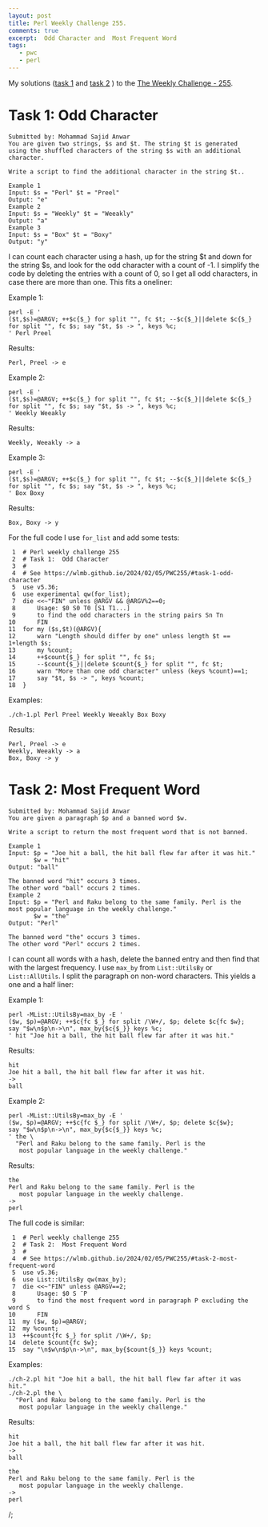```yaml
---
layout: post
title: Perl Weekly Challenge 255.
comments: true
excerpt:  Odd Character and  Most Frequent Word
tags:
   - pwc
   - perl
---
```


My solutions
([task 1](https://github.com/wlmb/perlweeklychallenge-club/blob/master/challenge-255/wlmb/perl/ch-1.pl)
and
[task 2](https://github.com/wlmb/perlweeklychallenge-club/blob/master/challenge-255/wlmb/perl/ch-2.pl)
)
to the  [The Weekly Challenge - 255](https://theweeklychallenge.org/blog/perl-weekly-challenge-255).


# Task 1: Odd Character

    Submitted by: Mohammad Sajid Anwar
    You are given two strings, $s and $t. The string $t is generated
    using the shuffled characters of the string $s with an additional character.
    
    Write a script to find the additional character in the string $t..
    
    Example 1
    Input: $s = "Perl" $t = "Preel"
    Output: "e"
    Example 2
    Input: $s = "Weekly" $t = "Weeakly"
    Output: "a"
    Example 3
    Input: $s = "Box" $t = "Boxy"
    Output: "y"

I can count each character using a hash, up for the string $t and down
for the string $s, and look for the odd character with a count of
-1. I simplify the code by deleting the entries with a count of
0, so I get all odd characters, in case there are more than one. This
fits a oneliner:

Example 1:

    perl -E '
    ($t,$s)=@ARGV; ++$c{$_} for split "", fc $t; --$c{$_}||delete $c{$_} for split "", fc $s; say "$t, $s -> ", keys %c;
    ' Perl Preel

Results:

    Perl, Preel -> e

Example 2:

    perl -E '
    ($t,$s)=@ARGV; ++$c{$_} for split "", fc $t; --$c{$_}||delete $c{$_} for split "", fc $s; say "$t, $s -> ", keys %c;
    ' Weekly Weeakly

Results:

    Weekly, Weeakly -> a

Example 3:

    perl -E '
    ($t,$s)=@ARGV; ++$c{$_} for split "", fc $t; --$c{$_}||delete $c{$_} for split "", fc $s; say "$t, $s -> ", keys %c;
    ' Box Boxy

Results:

    Box, Boxy -> y

For the full code I use `for_list` and  add some tests:

     1  # Perl weekly challenge 255
     2  # Task 1:  Odd Character
     3  #
     4  # See https://wlmb.github.io/2024/02/05/PWC255/#task-1-odd-character
     5  use v5.36;
     6  use experimental qw(for_list);
     7  die <<~"FIN" unless @ARGV && @ARGV%2==0;
     8      Usage: $0 S0 T0 [S1 T1...]
     9      to find the odd characters in the string pairs Sn Tn
    10      FIN
    11  for my ($s,$t)(@ARGV){
    12      warn "Length should differ by one" unless length $t == 1+length $s;
    13      my %count;
    14      ++$count{$_} for split "", fc $s;
    15      --$count{$_}||delete $count{$_} for split "", fc $t;
    16      warn "More than one odd character" unless (keys %count)==1;
    17      say "$t, $s -> ", keys %count;
    18  }

Examples:

    ./ch-1.pl Perl Preel Weekly Weeakly Box Boxy

Results:

    Perl, Preel -> e
    Weekly, Weeakly -> a
    Box, Boxy -> y


# Task 2: Most Frequent Word

    Submitted by: Mohammad Sajid Anwar
    You are given a paragraph $p and a banned word $w.
    
    Write a script to return the most frequent word that is not banned.
    
    Example 1
    Input: $p = "Joe hit a ball, the hit ball flew far after it was hit."
           $w = "hit"
    Output: "ball"
    
    The banned word "hit" occurs 3 times.
    The other word "ball" occurs 2 times.
    Example 2
    Input: $p = "Perl and Raku belong to the same family. Perl is the
    most popular language in the weekly challenge."
           $w = "the"
    Output: "Perl"
    
    The banned word "the" occurs 3 times.
    The other word "Perl" occurs 2 times.

I can count all words with a hash, delete the banned entry and then
find that with the largest frequency. I use `max_by` from
`List::UtilsBy` or `List::AllUtils`. I split the paragraph on non-word
characters. This yields a one and a half liner:

Example 1:

    perl -MList::UtilsBy=max_by -E '
    ($w, $p)=@ARGV; ++$c{fc $_} for split /\W+/, $p; delete $c{fc $w};
    say "$w\n$p\n->\n", max_by{$c{$_}} keys %c;
    ' hit "Joe hit a ball, the hit ball flew far after it was hit."

Results:

    hit
    Joe hit a ball, the hit ball flew far after it was hit.
    ->
    ball

Example 2:

    perl -MList::UtilsBy=max_by -E '
    ($w, $p)=@ARGV; ++$c{fc $_} for split /\W+/, $p; delete $c{$w};
    say "$w\n$p\n->\n", max_by{$c{$_}} keys %c;
    ' the \
      "Perl and Raku belong to the same family. Perl is the
       most popular language in the weekly challenge."

Results:

    the
    Perl and Raku belong to the same family. Perl is the
       most popular language in the weekly challenge.
    ->
    perl

The full code is similar:

     1  # Perl weekly challenge 255
     2  # Task 2:  Most Frequent Word
     3  #
     4  # See https://wlmb.github.io/2024/02/05/PWC255/#task-2-most-frequent-word
     5  use v5.36;
     6  use List::UtilsBy qw(max_by);
     7  die <<~"FIN" unless @ARGV==2;
     8      Usage: $0 S ¨P
     9      to find the most frequent word in paragraph P excluding the word S
    10      FIN
    11  my ($w, $p)=@ARGV;
    12  my %count;
    13  ++$count{fc $_} for split /\W+/, $p;
    14  delete $count{fc $w};
    15  say "\n$w\n$p\n->\n", max_by{$count{$_}} keys %count;

Examples:

    ./ch-2.pl hit "Joe hit a ball, the hit ball flew far after it was hit."
    ./ch-2.pl the \
      "Perl and Raku belong to the same family. Perl is the
       most popular language in the weekly challenge."

Results:

    
    hit
    Joe hit a ball, the hit ball flew far after it was hit.
    ->
    ball
    
    the
    Perl and Raku belong to the same family. Perl is the
       most popular language in the weekly challenge.
    ->
    perl

/;


